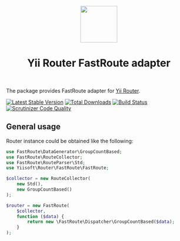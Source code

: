 <p align="center">
    <a href="https://github.com/yiisoft" target="_blank">
        <img src="https://avatars0.githubusercontent.com/u/993323" height="100px">
    </a>
    <h1 align="center">Yii Router FastRoute adapter</h1>
    <br>
</p>

The package provides FastRoute adapter for [Yii Router](https://github.com/yiisoft/router).

[![Latest Stable Version](https://poser.pugx.org/yiisoft/validator/v/stable.png)](https://packagist.org/packages/yiisoft/router-fastroute)
[![Total Downloads](https://poser.pugx.org/yiisoft/validator/downloads.png)](https://packagist.org/packages/yiisoft/router-fastroute)
[![Build Status](https://travis-ci.org/yiisoft/validator.svg?branch=master)](https://travis-ci.org/yiisoft/router-fastroute)
[![Scrutinizer Code Quality](https://scrutinizer-ci.com/g/yiisoft/router/badges/quality-score.png?b=master)](https://scrutinizer-ci.com/g/yiisoft/router-fastroute/?branch=master)

## General usage

Router instance could be obtained like the following:

```php
use FastRoute\DataGenerator\GroupCountBased;
use FastRoute\RouteCollector;
use FastRoute\RouteParser\Std;
use Yiisoft\Router\FastRoute\FastRoute;

$collector = new RouteCollector(
    new Std(),
    new GroupCountBased()
);

$router = new FastRoute(
    $collector,
    function ($data) {
        return new \FastRoute\Dispatcher\GroupCountBased($data);
    }
);
```
